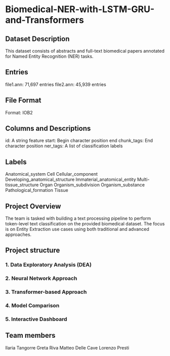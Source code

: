 # Biomedical-NER-with-LSTM-GRU-and-Transformers

## Dataset Description
This dataset consists of abstracts and full-text biomedical papers annotated for Named Entity Recognition (NER) tasks.

## Entries
file1.ann: 71,697 entries
file2.ann: 45,939 entries

## File Format
Format: IOB2

## Columns and Descriptions
id: A string feature
start: Begin character position
end chunk_tags: End character position
ner_tags: A list of classification labels

## Labels 
Anatomical_system
Cell
Cellular_component
Developing_anatomical_structure
Immaterial_anatomical_entity
Multi-tissue_structure
Organ
Organism_subdivision
Organism_substance
Pathological_formation
Tissue

## Project Overview
The team is tasked with building a text processing pipeline to perform token-level text classification on the provided biomedical dataset. The focus is on Entity Extraction use cases using both traditional and advanced approaches.

## Project structure
### 1. Data Exploratory Analysis (DEA)
### 2. Neural Network Approach
### 3. Transformer-based Approach
### 4. Model Comparison
### 5. Interactive Dashboard

## Team members
Ilaria Tangorre
Greta Riva 
Matteo Delle Cave
Lorenzo Presti




